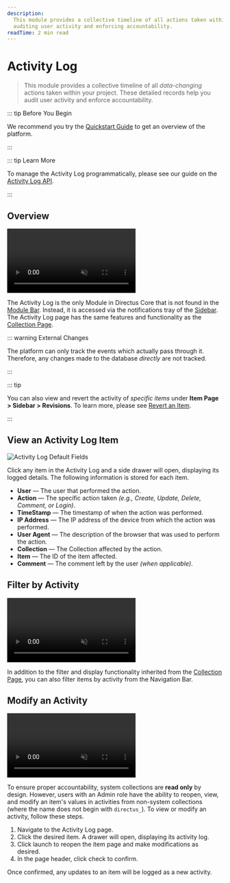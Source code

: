 ```yaml
---
description:
  This module provides a collective timeline of all actions taken within the project. These detailed records allow for
  auditing user activity and enforcing accountability.
readTime: 2 min read
---
```


# Activity Log

> This module provides a collective timeline of all _data-changing_ actions taken within your project. These detailed
> records help you audit user activity and enforce accountability.

::: tip Before You Begin

We recommend you try the [Quickstart Guide](/getting-started/quickstart) to get an overview of the platform.

:::

::: tip Learn More

To manage the Activity Log programmatically, please see our guide on the [Activity Log API](/reference/system/activity).

:::

## Overview

<video title="Activity Log Overview" autoplay playsinline muted loop controls>
	<source src="https://cdn.directus.io/docs/v9/configuration/activity-log/activity-log-20220816/activity-log-20220816A.mp4" type="video/mp4" />
</video>

The Activity Log is the only Module in Directus Core that is not found in the
[Module Bar](/user-guide/overview/data-studio-app#_1-module-bar). Instead, it is accessed via the notifications tray of
the [Sidebar](/user-guide/overview/data-studio-app#_4-sidebar). The Activity Log page has the same features and
functionality as the [Collection Page](/user-guide/content-module/content/collections).

::: warning External Changes

The platform can only track the events which actually pass through it. Therefore, any changes made to the database
_directly_ are not tracked.

:::

::: tip

You can also view and revert the activity of _specific items_ under **Item Page > Sidebar > Revisions**. To learn more,
please see [Revert an Item](/user-guide/content-module/content/items#revert-an-item).

:::

## View an Activity Log Item

![Activity Log Default Fields](https://cdn.directus.io/docs/v9/configuration/activity-log/activity-log-20220816/activity-log-default-fields-20220816A.webp)

Click any item in the Activity Log and a side drawer will open, displaying its logged details. The following information
is stored for each item.

- **User** — The user that performed the action.
- **Action** — The specific action taken _(e.g., Create, Update, Delete, Comment, or Login)_.
- **TimeStamp** — The timestamp of when the action was performed.
- **IP Address** — The IP address of the device from which the action was performed.
- **User Agent** — The description of the browser that was used to perform the action.
- **Collection** — The Collection affected by the action.
- **Item** — The ID of the item affected.
- **Comment** — The comment left by the user _(when applicable)_.

## Filter by Activity

<video title="Filter by Activity" autoplay playsinline muted loop controls>
	<source src="https://cdn.directus.io/docs/v9/configuration/activity-log/activity-log-20220816/filter-by-activity-20220817A.mp4" type="video/mp4" />
</video>

In addition to the filter and display functionality inherited from the
[Collection Page](/user-guide/content-module/content/collections), you can also filter items by activity from the
Navigation Bar.

## Modify an Activity

<video title="Filter by Activity" autoplay playsinline muted loop controls>
	<source src="https://cdn.directus.io/docs/v9/configuration/activity-log/activity-log-20220816/modify-an-activity-20220817A.mp4" type="video/mp4" />
</video>

To ensure proper accountability, system collections are **read only** by design. However, users with an Admin role have
the ability to reopen, view, and modify an item's values in activities from non-system collections (where the name does
not begin with `directus_`). To view or modify an activity, follow these steps.

1. Navigate to the Activity Log page.
2. Click the desired item. A drawer will open, displaying its activity log.
3. Click <span mi btn>launch</span> to reopen the item page and make modifications as desired.
4. In the page header, click <span mi btn>check</span> to confirm.

Once confirmed, any updates to an item will be logged as a new activity.
